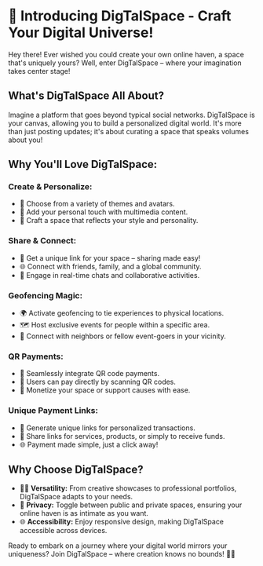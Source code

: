 # 🚀 Introducing DigTalSpace - Craft Your Digital Universe!

Hey there! Ever wished you could create your own online haven, a space that's uniquely yours? Well, enter DigTalSpace – where your imagination takes center stage!

## What's DigTalSpace All About?

Imagine a platform that goes beyond typical social networks. DigTalSpace is your canvas, allowing you to build a personalized digital world. It's more than just posting updates; it's about curating a space that speaks volumes about you!

## Why You'll Love DigTalSpace:

### Create & Personalize:

- 🌈 Choose from a variety of themes and avatars.
- 🎨 Add your personal touch with multimedia content.
- 🏰 Craft a space that reflects your style and personality.

### Share & Connect:

- 🔗 Get a unique link for your space – sharing made easy!
- 🌐 Connect with friends, family, and a global community.
- 💬 Engage in real-time chats and collaborative activities.

### Geofencing Magic:

- 🌍 Activate geofencing to tie experiences to physical locations.
- 🗺️ Host exclusive events for people within a specific area.
- 🤝 Connect with neighbors or fellow event-goers in your vicinity.

### QR Payments:

- 💸 Seamlessly integrate QR code payments.
- 📱 Users can pay directly by scanning QR codes.
- 💼 Monetize your space or support causes with ease.

### Unique Payment Links:

- 🔗 Generate unique links for personalized transactions.
- 🚀 Share links for services, products, or simply to receive funds.
- 🌐 Payment made simple, just a click away!

## Why Choose DigTalSpace?

- 🤹‍♂️ **Versatility:** From creative showcases to professional portfolios, DigTalSpace adapts to your needs.
- 🚪 **Privacy:** Toggle between public and private spaces, ensuring your online haven is as intimate as you want.
- 🌐 **Accessibility:** Enjoy responsive design, making DigTalSpace accessible across devices.

Ready to embark on a journey where your digital world mirrors your uniqueness? Join DigTalSpace – where creation knows no bounds! 🚀🌌
